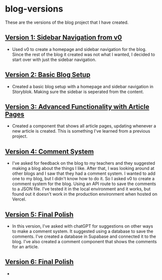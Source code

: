 # blog-versions

These are the versions of the blog project that I have created.

## [Version 1: Sidebar Navigation from v0](./Blog%20V1)

- Used v0 to create a homepage and sidebar navigation for the blog. Since the rest of the blog it created was not what I wanted, I decided to start over with just the sidebar navigation.

## [Version 2: Basic Blog Setup](./Blog%20V2)

- Created a basic blog setup with a homepage and sidebar navigation in Storyblok. Making sure the sidebar is seperated from the content.

## [Version 3: Advanced Functionality with Article Pages](./Blog%20V3)

- Created a component that shows all article pages, updating whenever a new article is created. This is something I've learned from a previous project.

## [Version 4: Comment System](./Blog%20V4)

- I've asked for feedback on the blog to my teachers and they suggested making a blog about the things I like. After that, I was looking around at other blogs and I saw that they had a comment system. I wanted to add one to my blog, but I didn't know how to do it. So I asked v0 to create a comment system for the blog. Using an API route to save the comments to a JSON file. I've tested it in the local environment and it works, but found out it doesn't work in the production environment when hosted on Vercel.

## [Version 5: Final Polish](./Blog%20V5)

- In this version, I've asked with chatGPT for suggestions on other ways to make a comment system. It suggested using a database to save the comments. I've created a database in Supabase and connected it to the blog. I've also created a comment component that shows the comments for an article.

## [Version 6: Final Polish](./Blog%20V6)

-
